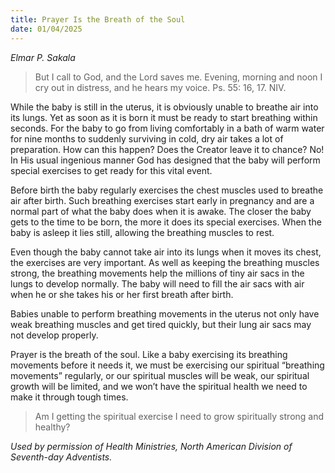 ```yaml
---
title: Prayer Is the Breath of the Soul
date: 01/04/2025
---
```


_Elmar P. Sakala_

> <p></p>
> But I call to God, and the Lord saves me. Evening, morning and noon I cry out in distress, and he hears my voice. Ps. 55: 16, 17. NIV.

While the baby is still in the uterus, it is obviously unable to breathe air into its lungs. Yet as soon as it is born it must be ready to start breathing within seconds. For the baby to go from living comfortably in a bath of warm water for nine months to suddenly surviving in cold, dry air takes a lot of preparation. How can this happen? Does the Creator leave it to chance? No! In His usual ingenious manner God has designed that the baby will perform special exercises to get ready for this vital event.

Before birth the baby regularly exercises the chest muscles used to breathe air after birth. Such breathing exercises start early in pregnancy and are a normal part of what the baby does when it is awake. The closer the baby gets to the time to be born, the more it does its special exercises. When the baby is asleep it lies still, allowing the breathing muscles to rest.

Even though the baby cannot take air into its lungs when it moves its chest, the exercises are very important. As well as keeping the breathing muscles strong, the breathing movements help the millions of tiny air sacs in the lungs to develop normally. The baby will need to fill the air sacs with air when he or she takes his or her first breath after birth.

Babies unable to perform breathing movements in the uterus not only have weak breathing muscles and get tired quickly, but their lung air sacs may not develop properly.

Prayer is the breath of the soul. Like a baby exercising its breathing movements before it needs it, we must be exercising our spiritual “breathing movements” regularly, or our spiritual muscles will be weak, our spiritual growth will be limited, and we won’t have the spiritual health we need to make it through tough times.

> <callout></callout>
> Am I getting the spiritual exercise I need to grow spiritually strong and healthy?

_Used by permission of Health Ministries, North American Division of Seventh-day Adventists._